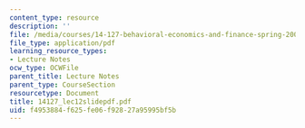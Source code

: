 ```yaml
---
content_type: resource
description: ''
file: /media/courses/14-127-behavioral-economics-and-finance-spring-2004/f4953884f625fe06f92827a95995bf5b_14127_lec12slidepdf.pdf
file_type: application/pdf
learning_resource_types:
- Lecture Notes
ocw_type: OCWFile
parent_title: Lecture Notes
parent_type: CourseSection
resourcetype: Document
title: 14127_lec12slidepdf.pdf
uid: f4953884-f625-fe06-f928-27a95995bf5b
---
```

